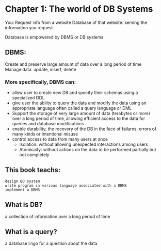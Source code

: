 # Chapter 1: The world of DB Systems

You: Request info from a website 
Database of that website: serving the information you request

Database is empowered by DBMS or DB systems

## DBMS:
Create and preserve large amount of data over a long period of time
Manage data: update, insert, delete
	
### More specifically, DBMS can:
- allow user to create new DB and specify their schemas using a specialized DDL
- give user the ability to query the data and modify the data using an appropriate language often called a query language or DML
- Support the storage of very large amount of data (terabytes or more) over a long period of time, allowing efficient access to the data for queries and database modifications
- enable durability, the recovery of the DB in the face of failures, errors of many kinds or intentional misuse
- control access to data from many users at once
	* Isolation: without allowing unexpected interactions among users
	* Atomicaity: without actions on the data to be performed partially but not completely


## This book teachs: 
	design BD system
	write program in various language associated with a DBMS
	implement a DBMS

## What is DB?
a collection of information over a long period of time

## What is a query?
a database lingo for a question about the data
